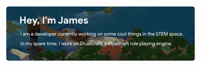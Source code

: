 <a href="https://github.com/Drustcraft"><img src="https://github.com/nomadjimbob/nomadjimbob/raw/master/images/hey.jpg"></a>

